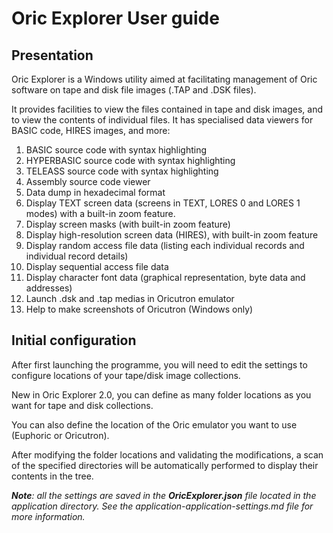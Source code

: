 # Oric Explorer User guide



## Presentation

Oric Explorer is a Windows utility aimed at facilitating management of Oric software on tape and disk file images (.TAP and .DSK files). 

It provides facilities to view the files contained in tape and disk images, and to view the contents of individual files. It has specialised data viewers for BASIC code, HIRES images, and more:

 1. BASIC source code with syntax highlighting
 2. HYPERBASIC source code with syntax highlighting
 3. TELEASS source code with syntax highlighting
 4. Assembly source code viewer
 5. Data dump in hexadecimal format
 6. Display TEXT screen data (screens in TEXT, LORES 0 and LORES 1 modes) with a built-in zoom feature.
 7. Display screen masks (with built-in zoom feature)
 8. Display high-resolution screen data (HIRES), with built-in zoom feature
 9. Display random access file data (listing each individual records and individual record details)
10. Display sequential access file data
11. Display character font data (graphical representation, byte data and addresses)
12. Launch .dsk and .tap medias in Oricutron emulator
13. Help to make screenshots of Oricutron (Windows only)


## Initial configuration

After first launching the programme, you will need to edit the settings to configure locations of your tape/disk image collections.

New in Oric Explorer 2.0, you can define as many folder locations as you want for tape and disk collections.

You can also define the location of the Oric emulator you want to use (Euphoric or Oricutron).

After modifying the folder locations and validating the modifications, a scan of the specified directories will be automatically performed to display their contents in the tree.



***Note**: all the settings are saved in the **OricExplorer.json** file located in the application directory. See the application-application-settings.md file for more information.*

